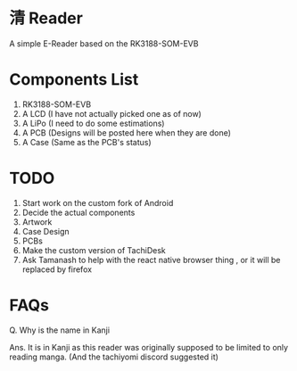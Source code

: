 # 清 Reader
A simple E-Reader based on the RK3188-SOM-EVB

# Components List

1. RK3188-SOM-EVB
2. A LCD (I have not actually picked one as of now)
3. A LiPo (I need to do some estimations)
4. A PCB (Designs will be posted here when they are done)
5. A Case (Same as the PCB's status)

# TODO

1. Start work on the custom fork of Android
2. Decide the actual components
3. Artwork
4. Case Design
5. PCBs
6. Make the custom version of TachiDesk
7. Ask Tamanash to help with the react native browser thing , or it will be replaced by firefox

# FAQs
Q. Why is the name in Kanji

Ans. It is in Kanji as this reader was originally supposed to be limited to only reading manga. (And the tachiyomi discord suggested it)
